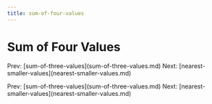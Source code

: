 ```yaml
---
title: sum-of-four-values
---
```


# Sum of Four Values

Prev:
\[sum-of-three-values](sum-of-three-values.md)
Next:
\[nearest-smaller-values](nearest-smaller-values.md)

Prev:
\[sum-of-three-values](sum-of-three-values.md)
Next:
\[nearest-smaller-values](nearest-smaller-values.md)
